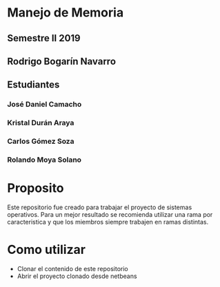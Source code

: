 # Manejo de Memoria
## Semestre II 2019
## Rodrigo Bogarín Navarro


## Estudiantes
### José Daniel Camacho
### Kristal Durán Araya
### Carlos Gómez Soza
### Rolando Moya Solano


# Proposito
Este repositorio fue creado para trabajar el proyecto de sistemas operativos. Para un mejor resultado se recomienda utilizar una rama por caracteristica 
y que los miembros siempre trabajen en ramas distintas.

# Como utilizar
<ul>
<li>Clonar el contenido de este repositorio</li>
<li>Abrir el proyecto clonado desde netbeans</li>
</ul>
